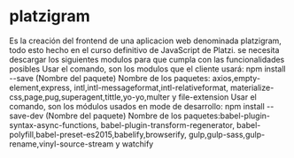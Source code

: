 # platzigram
Es la creación del frontend de una aplicacion web denominada platzigram, todo esto hecho en el curso definitivo de JavaScript de Platzi.
se necesita descargar los siguientes modulos para que cumpla con las funcionalidades posibles 
Usar el comando, son los modulos que el cliente usará: npm install --save (Nombre del paquete)
Nombre de los paquetes: axios,empty-element,express, intl,intl-messageformat,intl-relativeformat, materialize-css,page,pug,superagent,tittle,yo-yo,multer y file-extension
Usar el comando, son los módulos usados en mode de desarrollo: npm install --save-dev (Nombre del paquete)
Nombre de los paquetes:babel-plugin-syntax-async-functions, babel-plugin-transform-regenerator, babel-polyfill,babel-preset-es2015,babelify,browserify, gulp,gulp-sass,gulp-rename,vinyl-source-stream y watchify
